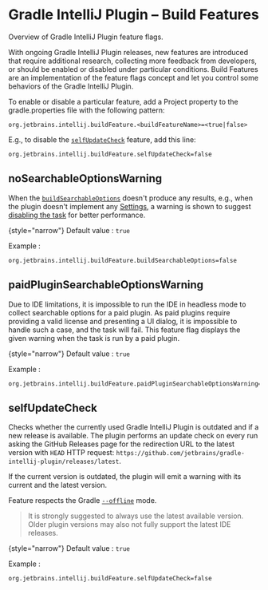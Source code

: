 <!-- Copyright 2000-2023 JetBrains s.r.o. and contributors. Use of this source code is governed by the Apache 2.0 license. -->

# Gradle IntelliJ Plugin – Build Features

<link-summary>Overview of Gradle IntelliJ Plugin feature flags.</link-summary>

With ongoing Gradle IntelliJ Plugin releases, new features are introduced that require additional research, collecting more feedback from developers, or should be enabled or disabled under particular conditions.
Build Features are an implementation of the feature flags concept and let you control some behaviors of the Gradle IntelliJ Plugin.

To enable or disable a particular feature, add a Project property to the <path>gradle.properties</path> file with the following pattern:

```
org.jetbrains.intellij.buildFeature.<buildFeatureName>=<true|false>
```

E.g., to disable the [`selfUpdateCheck`](#selfupdatecheck) feature, add this line:

```
org.jetbrains.intellij.buildFeature.selfUpdateCheck=false
```


## noSearchableOptionsWarning

When the [`buildSearchableOptions`](tools_gradle_intellij_plugin.md#tasks-buildsearchableoptions) doesn't produce any results, e.g., when the plugin doesn't implement any [Settings](settings.md), a warning is shown to suggest [disabling the task](tools_gradle_intellij_plugin_faq.md#how-to-disable-building-searchable-options) for better performance.

{style="narrow"}
Default value
: `true`

Example
:
```
org.jetbrains.intellij.buildFeature.buildSearchableOptions=false
```


## paidPluginSearchableOptionsWarning

Due to IDE limitations, it is impossible to run the IDE in headless mode to collect searchable options for a paid plugin.
As paid plugins require providing a valid license and presenting a UI dialog, it is impossible to handle such a case, and the task will fail.
This feature flag displays the given warning when the task is run by a paid plugin.

{style="narrow"}
Default value
: `true`

Example
:
```
org.jetbrains.intellij.buildFeature.paidPluginSearchableOptionsWarning=false
```


## selfUpdateCheck

Checks whether the currently used Gradle IntelliJ Plugin is outdated and if a new release is available.
The plugin performs an update check on every run asking the GitHub Releases page for the redirection URL
to the latest version with `HEAD` HTTP request: `https://github.com/jetbrains/gradle-intellij-plugin/releases/latest`.

If the current version is outdated, the plugin will emit a warning with its current and the latest version.

Feature respects the Gradle [`--offline`](https://docs.gradle.org/current/userguide/command_line_interface.html#sec:command_line_execution_options) mode.

> It is strongly suggested to always use the latest available version. Older plugin versions may also not fully support the latest IDE releases.

{style="narrow"}
Default value
: `true`

Example
:
```
org.jetbrains.intellij.buildFeature.selfUpdateCheck=false
```
